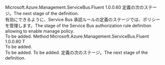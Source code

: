 <Type Name="IWithManage&lt;T&gt;" FullName="Microsoft.Azure.Management.ServiceBus.Fluent.AuthorizationRule.Definition.IWithManage&lt;T&gt;">
  <TypeSignature Language="C#" Value="public interface IWithManage&lt;T&gt;" />
  <TypeSignature Language="ILAsm" Value=".class public interface auto ansi abstract IWithManage`1&lt;T&gt;" />
  <TypeSignature Language="DocId" Value="T:Microsoft.Azure.Management.ServiceBus.Fluent.AuthorizationRule.Definition.IWithManage`1" />
  <TypeSignature Language="VB.NET" Value="Public Interface IWithManage(Of T)" />
  <TypeSignature Language="F#" Value="type IWithManage&lt;'T&gt; = interface" />
  <AssemblyInfo>
    <AssemblyName>Microsoft.Azure.Management.ServiceBus.Fluent</AssemblyName>
    <AssemblyVersion>1.0.0.60</AssemblyVersion>
  </AssemblyInfo>
  <TypeParameters>
    <TypeParameter Name="T" />
  </TypeParameters>
  <Interfaces />
  <Docs>
    <typeparam name="T"><span data-ttu-id="45644-101">定義の次のステージ。</span><span class="sxs-lookup"><span data-stu-id="45644-101">The next stage of the definition.</span></span></typeparam>
    <summary>
            <span data-ttu-id="45644-102">有効にできるように、Service Bus 承認ルールの定義のステージでは、ポリシーを管理します。</span><span class="sxs-lookup"><span data-stu-id="45644-102">The stage of the Service Bus authorization rule definition allowing to enable manage policy.</span></span>
            </summary>
    <remarks>To be added.</remarks>
  </Docs>
  <Members>
    <Member MemberName="WithManagementEnabled">
      <MemberSignature Language="C#" Value="public T WithManagementEnabled ();" />
      <MemberSignature Language="ILAsm" Value=".method public hidebysig newslot virtual instance !T WithManagementEnabled() cil managed" />
      <MemberSignature Language="DocId" Value="M:Microsoft.Azure.Management.ServiceBus.Fluent.AuthorizationRule.Definition.IWithManage`1.WithManagementEnabled" />
      <MemberSignature Language="VB.NET" Value="Public Function WithManagementEnabled () As T" />
      <MemberSignature Language="F#" Value="abstract member WithManagementEnabled : unit -&gt; 'T" Usage="iWithManage.WithManagementEnabled " />
      <MemberType>Method</MemberType>
      <AssemblyInfo>
        <AssemblyName>Microsoft.Azure.Management.ServiceBus.Fluent</AssemblyName>
        <AssemblyVersion>1.0.0.60</AssemblyVersion>
      </AssemblyInfo>
      <ReturnValue>
        <ReturnType>T</ReturnType>
      </ReturnValue>
      <Parameters />
      <Docs>
        <summary>To be added.</summary>
        <returns>To be added.</returns>
        <remarks>To be added.</remarks>
        <return><span data-ttu-id="45644-103">定義の次のステージ。</span><span class="sxs-lookup"><span data-stu-id="45644-103">The next stage of the definition.</span></span></return>
      </Docs>
    </Member>
  </Members>
</Type>